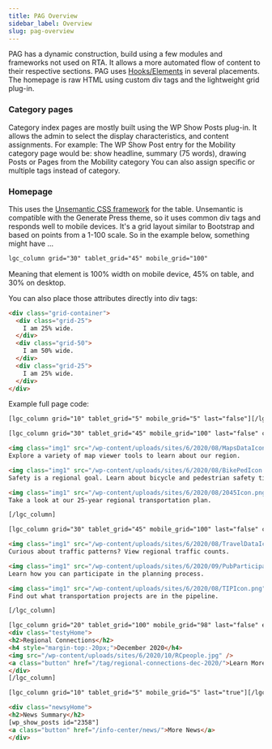 ```yaml
---
title: PAG Overview
sidebar_label: Overview
slug: pag-overview
---
```



PAG has a dynamic construction, build using a few modules and frameworks not used on RTA. It allows a more automated flow of content to their respective sections. PAG uses [Hooks/Elements](/hooks-elements.md) in several placements. The homepage is raw HTML using custom div tags and the lightweight grid plug-in.

### Category pages

Category index pages are mostly built using the WP Show Posts plug-in. It allows the admin to select the display characteristics, and content assignments. For example: The WP Show Post entry for the Mobility category page would be: show headline, summary (75 words), drawing Posts or Pages from the Mobility category You can also assign specific or multiple tags instead of category.


### Homepage
This uses the [Unsemantic CSS framework](https://unsemantic.com/) for the table. Unsemantic is compatible with the Generate Press theme, so it uses common div tags and responds well to mobile devices. It's a grid layout similar to Bootstrap and based on points from a 1-100 scale. So in the example below, something might have ...

```html
lgc_column grid="30" tablet_grid="45" mobile_grid="100"
```
Meaning that element is 100% width on mobile device, 45% on table, and 30% on desktop.

You can also place those attributes directly into div tags:

```html
<div class="grid-container">
  <div class="grid-25">
    I am 25% wide.
  </div>
  <div class="grid-50">
    I am 50% wide.
  </div>
  <div class="grid-25">
    I am 25% wide.
  </div>
</div>
```

Example full page code:

```html
[lgc_column grid="10" tablet_grid="5" mobile_grid="5" last="false"][/lgc_column]

[lgc_column grid="30" tablet_grid="45" mobile_grid="100" last="false" class="col1" equal_heights="true"]

<img class="img1" src="/wp-content/uploads/sites/6/2020/08/MapsDataIcon.png" /><a href="/info-center/maps-and-data/"><b>Maps and Data</b></a>
Explore a variety of map viewer tools to learn about our region.

<img class="img1" src="/wp-content/uploads/sites/6/2020/08/BikePedIcon.png" /><a href="/mobility/bicycle-and-pedestrian-safety/"><b>Bike &amp; Pedestrian Safety</b></a>
Safety is a regional goal. Learn about bicycle and pedestrian safety tips.

<img class="img1" src="/wp-content/uploads/sites/6/2020/08/2045Icon.png" /><a href="/mobility/regional-mobility-and-accessibility-plan/"><b>Regional Mobility &amp; Accessibility Plan</b></a>
Take a look at our 25-year regional transportation plan.

[/lgc_column]

[lgc_column grid="30" tablet_grid="45" mobile_grid="100" last="false" class="col1" equal_heights="true"]

<img class="img1" src="/wp-content/uploads/sites/6/2020/08/TravelDataIcon.png" /><a href="https://pag.ms2soft.com/tcds/tsearch.asp?loc=Pag&amp;mod=" target="_blank" rel="noopener noreferrer"><b>Travel Data</b></a>
Curious about traffic patterns? View regional traffic counts.

<img class="img1" src="/wp-content/uploads/sites/6/2020/09/PubParticipationIcon.png" /><a href="/get-involved/public-participation/"><b>Public Participation</b></a>
Learn how you can participate in the planning process.

<img class="img1" src="/wp-content/uploads/sites/6/2020/08/TIPIcon.png" /><a href="/mobility/transportation-improvement-program/"><b>Transportation Improvement Program</b></a>
Find out what transportation projects are in the pipeline.

[/lgc_column]

[lgc_column grid="20" tablet_grid="100" mobile_grid="98" last="false" equal_heights="true" class="boxNew"]
<div class="testyHome">
<h2>Regional Connections</h2>
<h4 style="margin-top:-20px;">December 2020</h4>
<img src="/wp-content/uploads/sites/6/2020/10/RCpeople.jpg" />
<a class="button" href="/tag/regional-connections-dec-2020/">Learn More</a>
</div>
[/lgc_column]

[lgc_column grid="10" tablet_grid="5" mobile_grid="5" last="true"][/lgc_column]

<div class="newsyHome">
<h2>News Summary</h2>
[wp_show_posts id="2358"]
<a class="button" href="/info-center/news/">More News</a>
</div>
```
